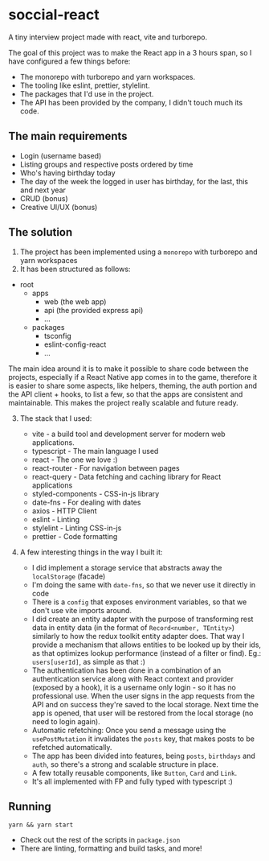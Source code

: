 # soccial-react

A tiny interview project made with react, vite and turborepo.

The goal of this project was to make the React app in a 3 hours span, so I have configured a few things before:
- The monorepo with turborepo and yarn workspaces.
- The tooling like eslint, prettier, stylelint.
- The packages that I'd use in the project.
- The API has been provided by the company, I didn't touch much its code.

## The main requirements

- Login (username based)
- Listing groups and respective posts ordered by time
- Who's having birthday today
- The day of the week the logged in user has birthday, for the last, this and next year
- CRUD (bonus)
- Creative UI/UX (bonus)

## The solution

1. The project has been implemented using a `monorepo` with turborepo and yarn workspaces
2. It has been structured as follows:

- root
  - apps
    - web (the web app)
    - api (the provided express api)
    - ...
  - packages
    - tsconfig
    - eslint-config-react
    - ...

The main idea around it is to make it possible to share code between the projects, especially if a React Native app comes in to the game, therefore it is easier to share some aspects, like helpers, theming, the auth portion and the API client + hooks, to list a few, so that the apps are consistent and maintainable.
This makes the project really scalable and future ready.

3. The stack that I used:

   - vite - a build tool and development server for modern web applications.
   - typescript - The main language I used
   - react - The one we love :)
   - react-router - For navigation between pages
   - react-query - Data fetching and caching library for React applications
   - styled-components - CSS-in-js library
   - date-fns - For dealing with dates
   - axios - HTTP Client
   - eslint - Linting
   - stylelint - Linting CSS-in-js
   - prettier - Code formatting

4. A few interesting things in the way I built it:
   - I did implement a storage service that abstracts away the `localStorage` (facade)
   - I'm doing the same with `date-fns`, so that we never use it directly in code
   - There is a `config` that exposes environment variables, so that we don't use vite imports around.
   - I did create an entity adapter with the purpose of transforming rest data in entity data (in the format of `Record<number, TEntity>`) similarly to how the redux toolkit entity adapter does. That way I provide a mechanism that allows entities to be looked up by their ids, as that optimizes lookup performance (instead of a filter or find). Eg.: `users[userId]`, as simple as that :)
   - The authentication has been done in a combination of an authentication service along with React context and provider (exposed by a hook), it is a username only login - so it has no professional use. When the user signs in the app requests from the API and on success they're saved to the local storage. Next time the app is opened, that user will be restored from the local storage (no need to login again).
   - Automatic refetching: Once you send a message using the `usePostMutation` it invalidates the `posts` key, that makes posts to be refetched automatically.
   - The app has been divided into features, being `posts`, `birthdays` and `auth`, so there's a strong and scalable structure in place.
   - A few totally reusable components, like `Button`, `Card` and `Link`.
   - It's all implemented with FP and fully typed with typescript :)

## Running

`yarn && yarn start`

- Check out the rest of the scripts in `package.json`
- There are linting, formatting and build tasks, and more!
